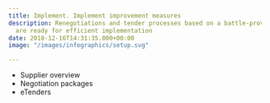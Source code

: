```yaml
---
title: Implement. Implement improvement measures
description: Renegotiations and tender processes based on a battle-proven approach
  are ready for efficient implementation
date: 2018-12-16T14:31:35.000+00:00
image: "/images/infographics/setup.svg"

---
```

<ul>

<li> Supplier overview</li>

<li> Negotiation packages</li>

<li> eTenders</li>

</ul>